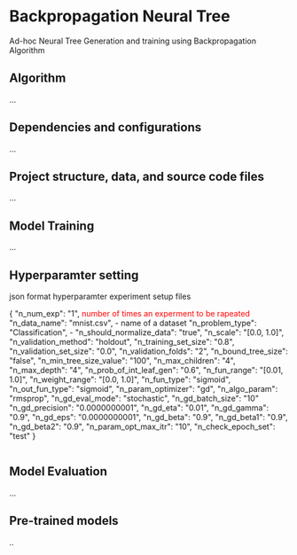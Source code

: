 # Backpropagation Neural Tree
Ad-hoc Neural Tree Generation and training using Backpropagation Algorithm


## Algorithm
...


## Dependencies and configurations
...


## Project structure, data, and source code files
...



## Model Training 
...

## Hyperparamter setting

json format hyperparamter experiment setup files


{
"n_num_exp": "1",   <span style="color:red"> number of times an experment to be rapeated </span>
"n_data_name": "mnist.csv",  -  name of a dataset
"n_problem_type": "Classification",  - 
"n_should_normalize_data": "true", 
"n_scale": "[0.0, 1.0]", 
"n_validation_method": "holdout", 
"n_training_set_size": "0.8", 
"n_validation_set_size": "0.0", 
"n_validation_folds": "2", 
"n_bound_tree_size": "false", 
"n_min_tree_size_value": "100", 
"n_max_children": "4", 
"n_max_depth": "4", 
"n_prob_of_int_leaf_gen": "0.6", 
"n_fun_range": "[0.01, 1.0]", 
"n_weight_range": "[0.0, 1.0]", 
"n_fun_type": "sigmoid", 
"n_out_fun_type": "sigmoid", 
"n_param_optimizer": "gd", 
"n_algo_param": "rmsprop", 
"n_gd_eval_mode": "stochastic", 
"n_gd_batch_size": "10" 
"n_gd_precision": "0.0000000001", 
"n_gd_eta": "0.01",
"n_gd_gamma": "0.9", 
"n_gd_eps": "0.0000000001", 
"n_gd_beta": "0.9", 
"n_gd_beta1": "0.9", 
"n_gd_beta2": "0.9",
"n_param_opt_max_itr": "10",
"n_check_epoch_set": "test" 
}

```diff
```

## Model Evaluation
...



## Pre-trained models
..
